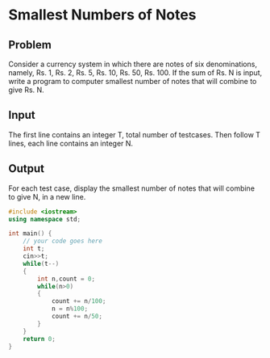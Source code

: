 # Smallest Numbers of Notes
## Problem
Consider a currency system in which there are notes of six denominations, namely, Rs. 1, Rs. 2, Rs. 5, Rs. 10, Rs. 50, Rs. 100.
If the sum of Rs. N is input, write a program to computer smallest number of notes that will combine to give Rs. N.

## Input
The first line contains an integer T, total number of testcases. Then follow T lines, each line contains an integer N.

## Output
For each test case, display the smallest number of notes that will combine to give N, in a new line.

```cpp
#include <iostream>
using namespace std;

int main() {
	// your code goes here
	int t;
	cin>>t;
	while(t--)
	{
	    int n,count = 0;
        while(n>0)
        {
            count += n/100;
            n = n%100;
            count += n/50;
        }
	}
	return 0;
}
```